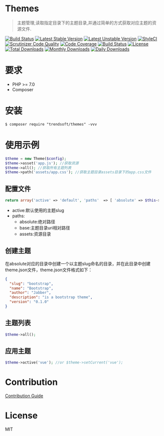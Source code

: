 # Themes

> 主题管理,读取指定目录下的主题目录,并通过简单的方式获取对应主题的资源文件.

[![Build Status](https://travis-ci.org/trendsoft/themes.svg?branch=master)](https://travis-ci.org/trendsoft/themes)
[![Latest Stable Version](https://poser.pugx.org/trendsoft/themes/v/stable)](https://packagist.org/packages/trendsoft/themes)
[![Latest Unstable Version](https://poser.pugx.org/trendsoft/themes/v/unstable)](https://packagist.org/packages/trendsoft/themes)
[![StyleCI](https://styleci.io/repos/115180981/shield?branch=master)](https://styleci.io/repos/115180981)
[![Scrutinizer Code Quality](https://scrutinizer-ci.com/g/trendsoft/themes/badges/quality-score.png?b=master)](https://scrutinizer-ci.com/g/trendsoft/themes/?branch=master)
[![Code Coverage](https://scrutinizer-ci.com/g/trendsoft/themes/badges/coverage.png?b=master)](https://scrutinizer-ci.com/g/trendsoft/themes/?branch=master)
[![Build Status](https://scrutinizer-ci.com/g/trendsoft/themes/badges/build.png?b=master)](https://scrutinizer-ci.com/g/trendsoft/themes/build-status/master)
[![License](https://poser.pugx.org/trendsoft/themes/license)](https://packagist.org/packages/trendsoft/themes)
[![Total Downloads](https://poser.pugx.org/trendsoft/themes/downloads)](https://packagist.org/packages/trendsoft/themes)
[![Monthly Downloads](https://poser.pugx.org/trendsoft/themes/d/monthly)](https://packagist.org/packages/trendsoft/themes)
[![Daily Downloads](https://poser.pugx.org/trendsoft/themes/d/daily)](https://packagist.org/packages/trendsoft/themes)

# 要求

- PHP >= 7.0
- Composer

# 安装
```
$ composer require "trendsoft/themes" -vvv
```

# 使用示例
```php
$theme = new Theme($config);
$theme->asset('app.js'); //获取资源
$theme->all(); //获取所有主题列表
$theme->path('assets/app.css'); //获取主题目录assets目录下的app.css文件
```
## 配置文件
```php
return array('active' => 'default', 'paths'  => [ 'absolute' => $this->getAbsolute(), 'base' => 'themes', 'assets' => 'assets' ]);
```

- active:默认使用的主题slug
- paths:
  - absolute:绝对路径
  - base:主题目录uri相对路径
  - assets:资源目录
  
## 创建主题

在absolute对应的目录中创建一个以主题slug命名的目录，并在此目录中创建theme.json文件，theme.json文件格式如下：

```json
{
  "slug": "bootstrap",
  "name": "Bootstrap",
  "author": "Jabber",
  "description": "is a bootstrap theme",
  "version": "0.1.0"
}
```

## 主题列表

```php
$theme->all();
```
## 应用主题

```php
$theme->active('vue'); //or $theme->setCurrent('vue');
```

# Contribution
[Contribution Guide](.github/CONTRIBUTING.md)

# License
MIT
